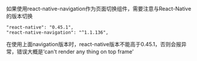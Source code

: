 如果使用react-native-navigation作为页面切换组件，需要注意与React-Native的版本切换

```
"react-native": "0.45.1",
"react-native-navigation": "^1.1.136",
```

在使用上面navigation版本时，react-native版本不能高于0.45.1，否则会报异常，错误大概是‘can't render any thing on top frame’



